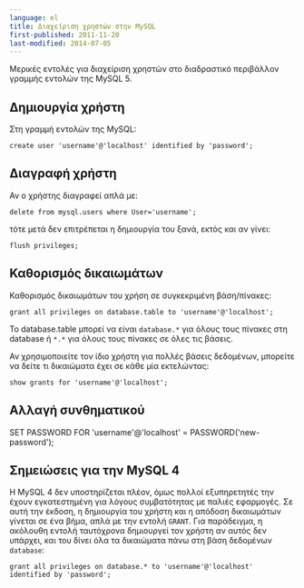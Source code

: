```yaml
---
language: el
title: Διαχείριση χρηστών στην MySQL
first-published: 2011-11-20
last-modified: 2014-07-05
---
```


Μερικές εντολές για διαχείριση χρηστών στο διαδραστικό περιβάλλον γραμμής 
εντολών της MySQL 5. 

Δημιουργία χρήστη
-----------------

Στη γραμμή εντολών της MySQL:

    create user 'username'@'localhost' identified by 'password';

Διαγραφή χρήστη
---------------

Αν ο χρήστης διαγραφεί απλά με:

    delete from mysql.users where User='username';

τότε μετά δεν επιτρέπεται η δημιουργία του ξανά, εκτός και αν γίνει:

    flush privileges;

Καθορισμός δικαιωμάτων
----------------------

Καθορισμός δικαιωμάτων του χρήση σε συγκεκριμένη βάση/πίνακες:

    grant all privileges on database.table to 'username'@'localhost';

Το database.table μπορεί να είναι `database.*` για όλους τους πίνακες στη 
database ή `*.*` για όλους τους πίνακες σε όλες τις βάσεις.

Αν χρησιμοποιείτε τον ίδιο χρήστη για πολλές βάσεις δεδομένων, μπορείτε να 
δείτε τι δικαιώματα έχει σε κάθε μία εκτελώντας:

    show grants for 'username'@'localhost';

Αλλαγή συνθηματικού
-------------------

SET PASSWORD FOR 'username'@'localhost' = PASSWORD('new-password');

Σημειώσεις για την MySQL 4
--------------------------

Η MySQL 4 δεν υποστηρίζεται πλέον, όμως πολλοί εξυπηρετητές την έχουν 
εγκατεστημένη για λόγους συμβατότητας με παλιές εφαρμογές. Σε αυτή την έκδοση, 
η δημιουργία του χρήστη και η απόδοση δικαιωμάτων γίνεται σε ένα βήμα, απλά με 
την εντολή `GRANT`. Για παράδειγμα, η ακόλουθη εντολή ταυτόχρονα δημιουργεί 
τον χρήστη αν αυτός δεν υπάρχει, και του δίνει όλα τα δικαιώματα πάνω στη βάση 
δεδομένων `database`:

    grant all privileges on database.* to 'username'@'localhost' identified by 'password';

